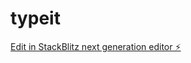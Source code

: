 # typeit

[Edit in StackBlitz next generation editor ⚡️](https://stackblitz.com/~/github.com/barakatmutaz11/typeit)